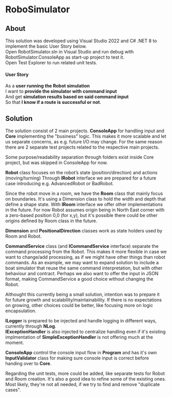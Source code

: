 # RoboSimulator

## About
This solution was developed using Visual Studio 2022 and C# .NET 8 to implement the basic User Story below.  
Open RobotSimulator.sln in Visual Studio and run debug with RobotSimulator.ConsoleApp as start-up project to test it.  
Open Test Explorer to run related unit tests.  

#### User Story
As a **user running the Robot simulation**  
I want to **provide the simulator with command input**  
And get **simulation results based on said command input**  
So that **I know if a route is successful or not**.  


## Solution
The solution consist of 2 main projects. **ConsoleApp** for handling input and **Core** implementing the "business" logic. 
This makes it more scalable and let us separate concerns, as e.g. future I/O may change. 
For the same reason there are 2 separate test projects related to the respective main projects.  

Some purpose/readability separation through folders exist inside Core project, but was skipped in ConsoleApp for now.  

**Robot** class focuses on the robot’s state (position/direction) and actions (moving/turning)
Through **IRobot** interface we are prepared for a future case introducing e.g. AdvancedRobot or BadRobot.  

Since the robot move in a room, we have the **Room** class that mainly focus on boundaries. 
It's using a Dimension class to hold the width and depth that define a shape state. 
With **IRoom** interface we offer other implementations in the future.
For now Robot assumes origin being in North East corner with a zero-based position 0,0 (for x,y), but it's possible there could be other origins defined by Room class in the future.

**Dimension** and **PositionalDirection** classes work as state holders used by Room and Robot.   

**CommandService** class (and **ICommandService** interface) separate the command processing from the Robot.
This makes it more flexible in case we want to change/add processing, as if we might have other things than robot commands.
As an example, we may want to expand solution to include a boat simulator that  reuse the same command interpretation, but with other behaviour and contract.
Perhaps we also want to offer the input in JSON format, making CommandService a good choice without changing the Robot.    

Althought this currently being a small solution, intention was to prepare it for future growth and scalability/maintainability.
If there is no expectations on growing, other choices could be better, like focusing more on logic encapsulation.  

**ILogger** is prepared to be injected and handle logging in different ways, currently through **NLog**.  
**IExceptionHandler** is also injected to centralize handling even if it's existing implmentation of **SimpleExceptionHandler** is not offering much at the moment.  

**ConsoleApp** control the console input flow in **Program** and has it's own **InputValidator** class for making sure console input is correct before handing over to **Core**.

Regarding the unit tests, more could be added,  like separate tests for Robot and Room creation. It's also a good idea to refine some of the existing ones. Most likely, they're not all needed, if we try to find and remove "duplicate cases". 

